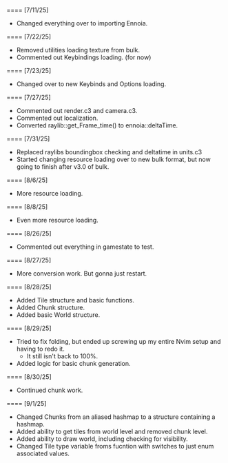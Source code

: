 
==== [7/11/25]
- Changed everything over to importing Ennoia.

==== [7/22/25]
- Removed utilities loading texture from bulk.
- Commented out Keybindings loading. (for now)

==== [7/23/25]
- Changed over to new Keybinds and Options loading.

==== [7/27/25]
- Commented out render.c3 and camera.c3.
- Commented out localization.
- Converted raylib::get_Frame_time() to ennoia::deltaTime.

==== [7/31/25]
- Replaced raylibs boundingbox checking and deltatime in units.c3
- Started changing resource loading over to new bulk format, but now going to finish after v3.0 of bulk.

==== [8/6/25]
- More resource loading.

==== [8/8/25]
- Even more resource loading.

==== [8/26/25]
- Commented out everything in gamestate to test.

==== [8/27/25]
- More conversion work. But gonna just restart.

==== [8/28/25]
- Added Tile structure and basic functions.
- Added Chunk structure.
- Added basic World structure.

==== [8/29/25]
- Tried to fix folding, but ended up screwing up my entire Nvim setup and having to redo it.
  - It still isn't back to 100%.
- Added logic for basic chunk generation.

==== [8/30/25]
- Continued chunk work.

==== [9/1/25]
- Changed Chunks from an aliased hashmap to a structure containing a hashmap.
- Added ability to get tiles from world level and removed chunk level.
- Added ability to draw world, including checking for visibility.
- Changed Tile type variable froms fucntion with switches to just enum associated values.

